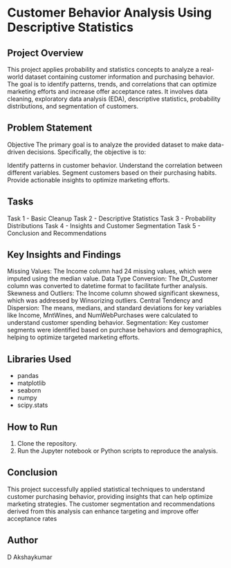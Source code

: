 # Customer Behavior Analysis Using Descriptive Statistics

## Project Overview
This project applies probability and statistics concepts to analyze a real-world dataset containing customer information and purchasing behavior. The goal is to identify patterns, trends, and correlations that can optimize marketing efforts and increase offer acceptance rates. It involves data cleaning, exploratory data analysis (EDA), descriptive statistics, probability distributions, and segmentation of customers.

## Problem Statement
Objective
The primary goal is to analyze the provided dataset to make data-driven decisions. Specifically, the objective is to:

Identify patterns in customer behavior.
Understand the correlation between different variables.
Segment customers based on their purchasing habits.
Provide actionable insights to optimize marketing efforts.

## Tasks
Task 1 - Basic Cleanup
Task 2 - Descriptive Statistics
Task 3 - Probability Distributions
Task 4 - Insights and Customer Segmentation
Task 5 - Conclusion and Recommendations

## Key Insights and Findings
Missing Values: The Income column had 24 missing values, which were imputed using the median value.
Data Type Conversion: The Dt_Customer column was converted to datetime format to facilitate further analysis.
Skewness and Outliers: The Income column showed significant skewness, which was addressed by Winsorizing outliers.
Central Tendency and Dispersion: The means, medians, and standard deviations for key variables like Income, MntWines, and NumWebPurchases were calculated to understand customer spending behavior.
Segmentation: Key customer segments were identified based on purchase behaviors and demographics, helping to optimize targeted marketing efforts.

## Libraries Used
- pandas
- matplotlib
- seaborn
- numpy
- scipy.stats

## How to Run
1. Clone the repository.
3. Run the Jupyter notebook or Python scripts to reproduce the analysis.

## Conclusion
This project successfully applied statistical techniques to understand customer purchasing behavior, providing insights that can help optimize marketing strategies. The customer segmentation and recommendations derived from this analysis can enhance targeting and improve offer acceptance rates

## Author
D Akshaykumar
